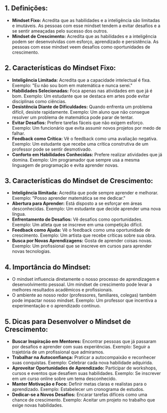 ## 1. Definições:
- **Mindset Fixo:** Acredita que as habilidades e a inteligência são limitadas e imutáveis. As pessoas com esse mindset tendem a evitar desafios e a se sentir ameaçadas pelo sucesso dos outros.
- **Mindset de Crescimento:** Acredita que as habilidades e a inteligência podem ser desenvolvidas com esforço, aprendizado e persistência. As pessoas com esse mindset veem desafios como oportunidades de crescimento.

## 2. Características do Mindset Fixo:
- **Inteligência Limitada:** Acredita que a capacidade intelectual é fixa. Exemplo: "Eu não sou bom em matemática e nunca serei."
- **Habilidades Selecionadas:** Foca apenas nas atividades em que já é bom. Exemplo: Um estudante que se destaca em artes pode evitar disciplinas como ciências.
- **Desistência Diante de Dificuldades:** Quando enfrenta um problema difícil, desiste rapidamente. Exemplo: Um aluno que não consegue resolver um problema de matemática pode parar de tentar.
- **Evitar Desafios:** Prefere tarefas fáceis que não exigem esforço. Exemplo: Um funcionário que evita assumir novos projetos por medo de falhar.
- **Feedback como Crítica:** Vê o feedback como uma avaliação negativa. Exemplo: Um estudante que recebe uma crítica construtiva de um professor pode se sentir desmotivado.
- **Conforto em Habilidades Conhecidas:** Prefere realizar atividades que já domina. Exemplo: Um programador que sempre usa a mesma linguagem de programação e evita aprender novas.

## 3. Características do Mindset de Crescimento:
- **Inteligência Ilimitada:** Acredita que pode sempre aprender e melhorar. Exemplo: "Posso aprender matemática se me dedicar."
- **Abertura para Aprender:** Está disposto a se esforçar em áreas desconhecidas. Exemplo: Um estudante que decide aprender uma nova língua.
- **Enfrentamento de Desafios:** Vê desafios como oportunidades. Exemplo: Um atleta que se inscreve em uma competição difícil.
- **Feedback como Ajuda:** Vê o feedback como uma oportunidade de crescimento. Exemplo: Um artista que recebe críticas sobre sua obra.
- **Busca por Novas Aprendizagens:** Gosta de aprender coisas novas. Exemplo: Um profissional que se inscreve em cursos para aprender novas tecnologias.

## 4. Importância do Mindset:
- O mindset influencia diretamente o nosso processo de aprendizagem e desenvolvimento pessoal. Um mindset de crescimento pode levar a melhores resultados acadêmicos e profissionais.
- O ambiente ao nosso redor (professores, familiares, colegas) também pode impactar nosso mindset. Exemplo: Um professor que incentiva a experimentação e o aprendizado contínuo.

## 5. Dicas para Desenvolver o Mindset de Crescimento:
- **Buscar Inspiração em Mentores:** Encontrar pessoas que já passaram por desafios e aprender com suas experiências. Exemplo: Seguir a trajetória de um profissional que admiramos.
- **Trabalhar na Autoconfiança:** Praticar a autocompaixão e reconhecer suas conquistas. Exemplo: Celebrar cada nova habilidade adquirida.
- **Aproveitar Oportunidades de Aprendizado:** Participar de workshops, cursos e eventos que desafiem suas habilidades. Exemplo: Se inscrever em um curso online sobre um tema desconhecido.
- **Manter Motivação e Foco:** Definir metas claras e realistas para o aprendizado. Exemplo: Estabelecer um cronograma de estudos.
- **Dedicar-se a Novos Desafios:** Encarar tarefas difíceis como uma chance de crescimento. Exemplo: Aceitar um projeto no trabalho que exige novas habilidades.
                    